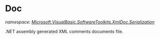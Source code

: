 ﻿# Doc
_namespace: <a href="#" onClick="load('/docs/Microsoft.VisualBasic.SoftwareToolkits.XmlDoc.Serialization/index.md')">Microsoft.VisualBasic.SoftwareToolkits.XmlDoc.Serialization</a>_

.NET assembly generated XML comments documents file.





